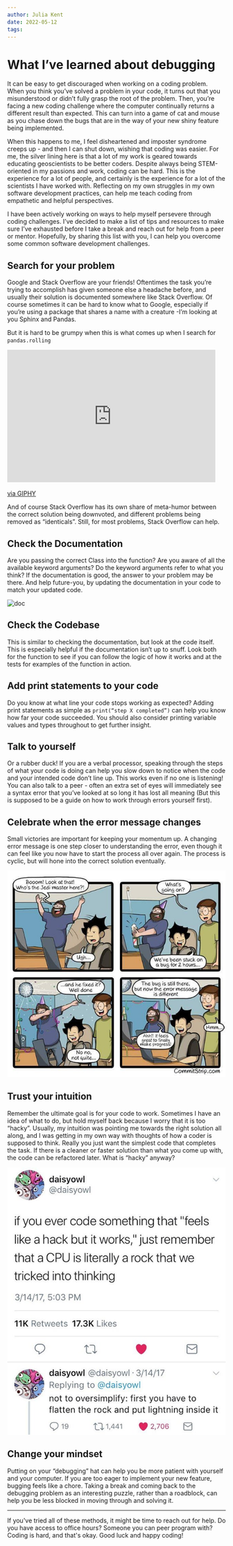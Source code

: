 ```yaml
---
author: Julia Kent
date: 2022-05-12
tags:
---
```


# What I’ve learned about debugging

It can be easy to get discouraged when working on a coding problem. When you think you’ve solved a problem in your code, it turns out that you misunderstood or didn’t fully grasp the root of the problem. Then, you’re facing a new coding challenge where the computer continually returns a different result than expected. This can turn into a game of cat and mouse as you chase down the bugs that are in the way of your new shiny feature being implemented.

When this happens to me, I feel disheartened and imposter syndrome creeps up - and then I can shut down, wishing that coding was easier. For me, the silver lining here is that a lot of my work is geared towards educating geoscientists to be better coders. Despite always being STEM-oriented in my passions and work, coding can be hard. This is the experience for a lot of people, and certainly is the experience for a lot of the scientists I have worked with. Reflecting on my own struggles in my own software development practices, can help me teach coding from empathetic and helpful perspectives.

I have been actively working on ways to help myself persevere through coding challenges. I’ve decided to make a list of tips and resources to make sure I’ve exhausted before I take a break and reach out for help from a peer or mentor. Hopefully, by sharing this list with you, I can help you overcome some common software development challenges.

## Search for your problem

Google and Stack Overflow are your friends! Oftentimes the task you’re trying to accomplish has given someone else a headache before, and usually their solution is documented somewhere like Stack Overflow. Of course sometimes it can be hard to know what to Google, especially if you’re using a package that shares a name with a creature -I’m looking at you Sphinx and Pandas.

But it is hard to be grumpy when this is what comes up when I search for `pandas.rolling`

<iframe src="https://giphy.com/embed/Wji7dIi2rW7fy" width="480" height="305" frameBorder="0" class="giphy-embed" allowFullScreen></iframe><p><a href="https://giphy.com/gifs/panda-roll-Wji7dIi2rW7fy">via GIPHY</a></p>

And of course Stack Overflow has its own share of meta-humor between the correct solution being downvoted, and different problems being removed as “identicals”. Still, for most problems, Stack Overflow can help.

## Check the Documentation

Are you passing the correct Class into the function? Are you aware of all the available keyword arguments? Do the keyword arguments refer to what you think? If the documentation is good, the answer to your problem may be there. And help future-you, by updating the documentation in your code to match your updated code.

![doc](../../images/debugging/README.jpg)

## Check the Codebase

This is similar to checking the documentation, but look at the code itself. This is especially helpful if the documentation isn’t up to snuff. Look both for the function to see if you can follow the logic of how it works and at the tests for examples of the function in action.

## Add print statements to your code

Do you know at what line your code stops working as expected? Adding print statements as simple as `print(“step X completed”)` can help you know how far your code succeeded. You should also consider printing variable values and types throughout to get further insight.

## Talk to yourself

Or a rubber duck! If you are a verbal processor, speaking through the steps of what your code is doing can help you slow down to notice when the code and your intended code don’t line up. This works even if no one is listening! You can also talk to a peer - often an extra set of eyes will immediately see a syntax error that you’ve looked at so long it has lost all meaning (But this is supposed to be a guide on how to work through errors yourself first).

## Celebrate when the error message changes

Small victories are important for keeping your momentum up. A changing error message is one step closer to understanding the error, even though it can feel like you now have to start the process all over again. The process is cyclic, but will hone into the correct solution eventually.

![error](../../images/debugging/errormsg_changed.jpg)

## Trust your intuition

Remember the ultimate goal is for your code to work. Sometimes I have an idea of what to do, but hold myself back because I worry that it is too “hacky”. Usually, my intuition was pointing me towards the right solution all along, and I was getting in my own way with thoughts of how a coder is supposed to think. Really you just want the simplest code that completes the task. If there is a cleaner or faster solution than what you come up with, the code can be refactored later. What is “hacky” anyway?

![hacky](../../images/debugging/hacky.jpg)

## Change your mindset

Putting on your “debugging” hat can help you be more patient with yourself and your computer. If you are too eager to implement your new feature, bugging feels like a chore. Taking a break and coming back to the debugging problem as an interesting puzzle, rather than a roadblock, can help you be less blocked in moving through and solving it.

---

If you've tried all of these methods, it might be time to reach out for help. Do you have access to office hours? Someone you can peer program with? Coding is hard, and that's okay. Good luck and happy coding!
